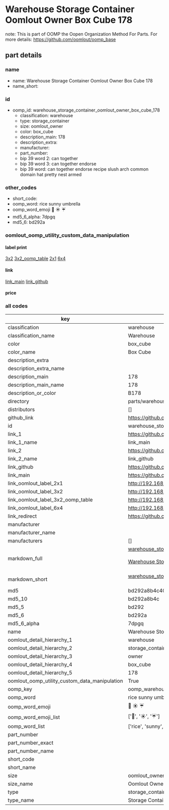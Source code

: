 # Warehouse Storage Container Oomlout Owner Box Cube 178  

note: This is part of OOMP the Oopen Organization Method For Parts. For more details: https://github.com/oomlout/oomp_base

##  part details
  







### name
* name: Warehouse Storage Container Oomlout Owner Box Cube 178
* name_short: 
### id
* oomp_id: warehouse_storage_container_oomlout_owner_box_cube_178
  * classification: warehouse
  * type: storage_container
  * size: oomlout_owner
  * color: box_cube
  * description_main: 178
  * description_extra: 
  * manufacturer: 
  * part_number: 
  * bip 39 word 2: can together
  * bip 39 word 3: can together endorse
  * bip 39 word: can together endorse recipe slush arch common domain hat pretty nest armed

### other_codes
* short_code: 
* oomp_word: rice sunny umbrella
* oomp_word_emoji :rice: :sunny: :umbrella:
* md5_6_alpha: 7dpgq
* md5_6: bd292a






### oomlout_oomp_utility_custom_data_manipulation
#### label print
[3x2](http://192.168.1.245:1112/?label=oomp%207dpgq)
[3x2_oomp_table](http://192.168.1.108:1112/?label=oomp%207dpgq)
[2x1](http://192.168.1.242:1112/?label=oomp%207dpgq)
[6x4](http://192.168.1.55:1112/?label=oomp%207dpgq)    

#### link

[link_main](https://github.com/oomlout/oomlout_oomp_version_1_messy/tree/main/parts/warehouse_storage_container_oomlout_owner_box_cube_178) [link_github](https://github.com/oomlout/oomlout_oomp_version_1_messy/tree/main/parts/warehouse_storage_container_oomlout_owner_box_cube_178)                             

#### price







### all codes 
| key | value |  
| --- | --- |  
| classification | warehouse |  
| classification_name | Warehouse |  
| color | box_cube |  
| color_name | Box Cube |  
| description_extra |  |  
| description_extra_name |  |  
| description_main | 178 |  
| description_main_name | 178 |  
| description_or_color | B178 |  
| directory | parts/warehouse_storage_container_oomlout_owner_box_cube_178 |  
| distributors | [] |  
| github_link | https://github.com/oomlout/oomlout_oomp_part_src/tree/main/parts/warehouse_storage_container_oomlout_owner_box_cube_178 |  
| id | warehouse_storage_container_oomlout_owner_box_cube_178 |  
| link_1 | https://github.com/oomlout/oomlout_oomp_version_1_messy/tree/main/parts/warehouse_storage_container_oomlout_owner_box_cube_178 |  
| link_1_name | link_main |  
| link_2 | https://github.com/oomlout/oomlout_oomp_version_1_messy/tree/main/parts/warehouse_storage_container_oomlout_owner_box_cube_178 |  
| link_2_name | link_github |  
| link_github | https://github.com/oomlout/oomlout_oomp_version_1_messy/tree/main/parts/warehouse_storage_container_oomlout_owner_box_cube_178 |  
| link_main | https://github.com/oomlout/oomlout_oomp_version_1_messy/tree/main/parts/warehouse_storage_container_oomlout_owner_box_cube_178 |  
| link_oomlout_label_2x1 | http://192.168.1.242:1112/?label=oomp%207dpgq |  
| link_oomlout_label_3x2 | http://192.168.1.245:1112/?label=oomp%207dpgq |  
| link_oomlout_label_3x2_oomp_table | http://192.168.1.108:1112/?label=oomp%207dpgq |  
| link_oomlout_label_6x4 | http://192.168.1.55:1112/?label=oomp%207dpgq |  
| link_redirect | https://github.com/oomlout/oomlout_oomp_version_1_messy/tree/main/parts/warehouse_storage_container_oomlout_owner_box_cube_178 |  
| manufacturer |  |  
| manufacturer_name |  |  
| manufacturers | [] |  
| markdown_full | [warehouse_storage_container_oomlout_owner_box_cube_178](none)<br>[](none)<br>[Warehouse Storage Container Oomlout Owner Box Cube 178](none)<br><br> |  
| markdown_short | [warehouse_storage_container_oomlout_owner_box_cube_178](none)<br><br> |  
| md5 | bd292a8b4c40e5cc2c662b3a93b8e907 |  
| md5_10 | bd292a8b4c |  
| md5_5 | bd292 |  
| md5_6 | bd292a |  
| md5_6_alpha | 7dpgq |  
| name | Warehouse Storage Container Oomlout Owner Box Cube 178 |  
| oomlout_detail_hierarchy_1 | warehouse |  
| oomlout_detail_hierarchy_2 | storage_container |  
| oomlout_detail_hierarchy_3 | owner |  
| oomlout_detail_hierarchy_4 | box_cube |  
| oomlout_detail_hierarchy_5 | 178 |  
| oomlout_oomp_utility_custom_data_manipulation | True |  
| oomp_key | oomp_warehouse_storage_container_oomlout_owner_box_cube_178 |  
| oomp_word | rice sunny umbrella |  
| oomp_word_emoji | :rice: :sunny: :umbrella: |  
| oomp_word_emoji_list | [':rice:', ':sunny:', ':umbrella:'] |  
| oomp_word_list | ['rice', 'sunny', 'umbrella'] |  
| part_number |  |  
| part_number_exact |  |  
| part_number_name |  |  
| short_code |  |  
| short_name |  |  
| size | oomlout_owner |  
| size_name | Oomlout Owner |  
| type | storage_container |  
| type_name | Storage Container |  

